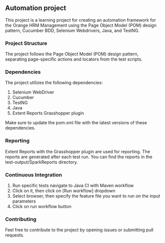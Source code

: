 ## Automation project

This project is a learning project for creating an automation framework for the Orange HRM Management using the
Page Object Model (POM) design pattern, Cucumber BDD, Selenium Webdrivers, Java, and TestNG.

### Project Structure

The project follows the Page Object Model (POM) design pattern, separating page-specific actions and locators from the
test scripts.

### Dependencies

The project utilizes the following dependencies:

1. Selenium WebDriver
2. Cucumber
3. TestNG
4. Java
5. Extent Reports Grasshopper plugin

Make sure to update the pom.xml file with the latest versions of these dependencies.

### Reporting

Extent Reports with the Grasshopper plugin are used for reporting. The reports are generated after each test run. You
can find the reports in the test-output/SparkReports directory.

### Continuous Integration
1. Run specific tests navigate to Java CI with Maven workflow
2. Click on it, then click on [Run workflow] dropdown
3. Select browser, then specify the feature file you want to run on the input parameters
4. Click on run workflow button
### Contributing

Feel free to contribute to the project by opening issues or submitting pull requests. 

